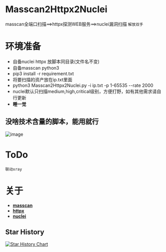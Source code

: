 # Masscan2Httpx2Nuclei
masscan全端口扫描==>httpx探测WEB服务==>nuclei漏洞扫描
`解放双手`
# 环境准备 
- 自备nuclei httpx 放脚本同目录(文件名不变)
- 自备masscan python3
- pip3 install -r requirement.txt
- 将要扫描的资产放在ip.txt里面
- python3 Masscan2Httpx2Nuclei.py -i ip.txt -p 1-65535 --rate 2000
- nuclei默认只扫描medium,high,critical级别，方便打野，如有其他需求请自行更新
- **睡一觉**
## 没啥技术含量的脚本，能用就行
![image](https://user-images.githubusercontent.com/62868358/177557080-c4c89b89-d826-4e07-a6e7-6b2e9e600721.png)


# ToDo
`联动xray`
# 关于
* **[masscan](https://github.com/robertdavidgraham/masscan)**
* **[httpx](https://github.com/projectdiscovery/httpx/releases/)**
* **[nuclei](https://github.com/projectdiscovery/nuclei/releases)**

## Star History

[![Star History Chart](https://api.star-history.com/svg?repos=mbskter/Masscan2Httpx2Nuclei&type=Date)](https://star-history.com/#mbskter/Masscan2Httpx2Nuclei&Date)
